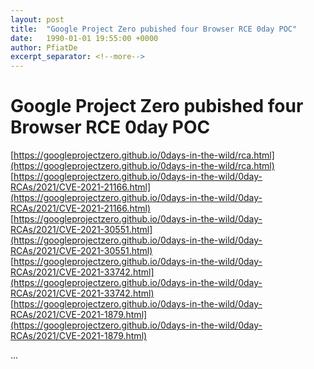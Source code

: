 ```yaml
---
layout: post
title:  "Google Project Zero pubished four Browser RCE 0day POC"
date:   1990-01-01 19:55:00 +0000
author: PfiatDe
excerpt_separator: <!--more-->
---
```


# Google Project Zero pubished four Browser RCE 0day POC
[https://googleprojectzero.github.io/0days-in-the-wild/rca.html](https://googleprojectzero.github.io/0days-in-the-wild/rca.html)
[https://googleprojectzero.github.io/0days-in-the-wild/0day-RCAs/2021/CVE-2021-21166.html](https://googleprojectzero.github.io/0days-in-the-wild/0day-RCAs/2021/CVE-2021-21166.html)
[https://googleprojectzero.github.io/0days-in-the-wild/0day-RCAs/2021/CVE-2021-30551.html](https://googleprojectzero.github.io/0days-in-the-wild/0day-RCAs/2021/CVE-2021-30551.html)
[https://googleprojectzero.github.io/0days-in-the-wild/0day-RCAs/2021/CVE-2021-33742.html](https://googleprojectzero.github.io/0days-in-the-wild/0day-RCAs/2021/CVE-2021-33742.html)
[https://googleprojectzero.github.io/0days-in-the-wild/0day-RCAs/2021/CVE-2021-1879.html](https://googleprojectzero.github.io/0days-in-the-wild/0day-RCAs/2021/CVE-2021-1879.html)

...
<!--more-->
